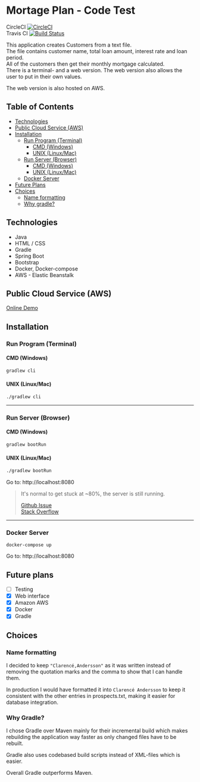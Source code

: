 # Mortage Plan - Code Test
CircleCI [![CircleCI](https://circleci.com/gh/Erru17/Mortage-plan-test.svg?style=shield&circle-token=c3284a727732685a844ed772b8d55eb1ad060d2c)](https://circleci.com/)  
Travis CI [![Build Status](https://app.travis-ci.com/Erru17/Mortage-plan-test.svg?token=oJPfynLyLg2LstTx3FPp&branch=main)](https://app.travis-ci.com/Erru17/Mortage-plan-test)

This application creates Customers from a text file.  
The file contains customer name, total loan amount, interest rate and loan period.  
All of the customers then get their monthly mortgage calculated.  
There is a terminal- and a web version. The web version also allows the user to put in their own values.  
  
The web version is also hosted on AWS.  

## Table of Contents  
* [Technologies](https://github.com/Erru17/Mortage-plan-test#technologies)
* [Public Cloud Service (AWS)](https://github.com/Erru17/Mortage-plan-test#public-cloud-service-aws)
* [Installation](https://github.com/Erru17/Mortage-plan-test#installation)
  * [Run Program (Terminal)](https://github.com/Erru17/Mortage-plan-test#run-program-terminal)
    * [CMD (Windows)](https://github.com/Erru17/Mortage-plan-test#cmd-windows)
    * [UNIX (Linux/Mac)](https://github.com/Erru17/Mortage-plan-test#unix-linuxmac)
  * [Run Server (Browser)](https://github.com/Erru17/Mortage-plan-test#run-server-browser)
    * [CMD (Windows)](https://github.com/Erru17/Mortage-plan-test#cmd-windows-1)
    * [UNIX (Linux/Mac)](https://github.com/Erru17/Mortage-plan-test#unix-linuxmac-1)
  * [Docker Server](https://github.com/Erru17/Mortage-plan-test#docker-server)
* [Future Plans](https://github.com/Erru17/Mortage-plan-test#future-plans)
* [Choices](https://github.com/Erru17/Mortage-plan-test#choices)
  * [Name formatting](https://github.com/Erru17/Mortage-plan-test#name-formatting)
  * [Why gradle?](https://github.com/Erru17/Mortage-plan-test#why-gradle)

## Technologies
* Java
* HTML / CSS
* Gradle
* Spring Boot
* Bootstrap
* Docker, Docker-compose
* AWS - Elastic Beanstalk

## Public Cloud Service (AWS)
[Online Demo](http://mortageplan-env.eba-jpr8vjbf.eu-north-1.elasticbeanstalk.com/)  

## Installation

### Run Program (Terminal)

#### CMD (Windows)

```cmd
gradlew cli
```
#### UNIX (Linux/Mac)

```bash
./gradlew cli
```
--------------------

### Run Server (Browser)

#### CMD (Windows)

```cmd
gradlew bootRun
```
#### UNIX (Linux/Mac)

```bash
./gradlew bootRun
```

Go to: http://localhost:8080

> It's normal to get stuck at ~80%, the server is still running.
>
> [Github Issue](https://github.com/hamvocke/spring-testing/issues/3)  
> [Stack Overflow](https://stackoverflow.com/questions/34724299/why-does-my-spring-boot-web-app-not-run-completely-in-gradle)  

--------------------

### Docker Server

```docker
docker-compose up
```
Go to: http://localhost:8080

## Future plans

- [ ] Testing
- [x] Web interface
- [x] Amazon AWS
- [x] Docker
- [x] Gradle

## Choices

### Name formatting
I decided to keep `"Clarencé,Andersson"` as it was written instead of removing the quotation marks and the comma to show that I can handle them.

In production I would have formatted it into `Clarencé Andersson` to keep it consistent with the other entries in prospects.txt, making it easier for database integration.  
  

### Why Gradle?
I chose Gradle over Maven mainly for their incremental build which makes rebuilding the application way faster as only changed files have to be rebuilt.

Gradle also uses codebased build scripts instead of XML-files which is easier.

Overall Gradle outperforms Maven.
